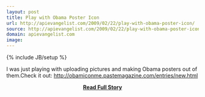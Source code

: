 ```yaml
---
layout: post
title: Play with Obama Poster Icon
url: http://apievangelist.com/2009/02/22/play-with-obama-poster-icon/
source: http://apievangelist.com/2009/02/22/play-with-obama-poster-icon/
domain: apievangelist.com
image: 
---
```

{% include JB/setup %}<p>I was just playing with uploading pictures and making Obama posters out of them.Check it out: http://obamiconme.pastemagazine.com/entries/new.html</p>
<center><p><a href="http://apievangelist.com/2009/02/22/play-with-obama-poster-icon/" style='padding:25px; font-sze:18px; font-weight: bold;'>Read Full Story</a></p></center>
